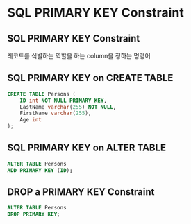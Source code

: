 # SQL PRIMARY KEY Constraint
## SQL PRIMARY KEY Constraint
레코드를 식별하는 역할을 하는 column을 정하는 명령어

## SQL PRIMARY KEY on CREATE TABLE
```sql
CREATE TABLE Persons (
    ID int NOT NULL PRIMARY KEY, 
    LastName varchar(255) NOT NULL,
    FirstName varchar(255),
    Age int
);
```

## SQL PRIMARY KEY on ALTER TABLE
```sql
ALTER TABLE Persons
ADD PRIMARY KEY (ID);
```

## DROP a PRIMARY KEY Constraint
```sql
ALTER TABLE Persons
DROP PRIMARY KEY;
```
